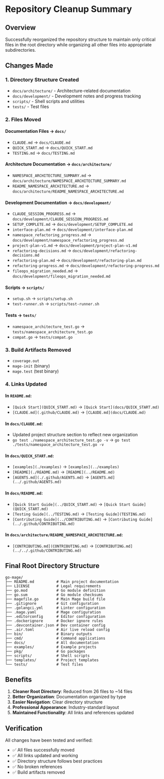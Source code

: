 # Repository Cleanup Summary

## Overview
Successfully reorganized the repository structure to maintain only critical files in the root directory while organizing all other files into appropriate subdirectories.

## Changes Made

### 1. Directory Structure Created
- `docs/architecture/` - Architecture-related documentation
- `docs/development/` - Development notes and progress tracking
- `scripts/` - Shell scripts and utilities
- `tests/` - Test files

### 2. Files Moved

#### Documentation Files → `docs/`
- `CLAUDE.md` → `docs/CLAUDE.md`
- `QUICK_START.md` → `docs/QUICK_START.md`
- `TESTING.md` → `docs/TESTING.md`

#### Architecture Documentation → `docs/architecture/`
- `NAMESPACE_ARCHITECTURE_SUMMARY.md` → `docs/architecture/NAMESPACE_ARCHITECTURE_SUMMARY.md`
- `README_NAMESPACE_ARCHITECTURE.md` → `docs/architecture/README_NAMESPACE_ARCHITECTURE.md`

#### Development Documentation → `docs/development/`
- `CLAUDE_SESSION_PROGRESS.md` → `docs/development/CLAUDE_SESSION_PROGRESS.md`
- `SETUP_COMPLETE.md` → `docs/development/SETUP_COMPLETE.md`
- `interface-plan.md` → `docs/development/interface-plan.md`
- `namespace_refactoring_progress.md` → `docs/development/namespace_refactoring_progress.md`
- `project-plan-v1.md` → `docs/development/project-plan-v1.md`
- `refactoring-decisions.md` → `docs/development/refactoring-decisions.md`
- `refactoring-plan.md` → `docs/development/refactoring-plan.md`
- `refactoring-progress.md` → `docs/development/refactoring-progress.md`
- `fileops_migration_needed.md` → `docs/development/fileops_migration_needed.md`

#### Scripts → `scripts/`
- `setup.sh` → `scripts/setup.sh`
- `test-runner.sh` → `scripts/test-runner.sh`

#### Tests → `tests/`
- `namespace_architecture_test.go` → `tests/namespace_architecture_test.go`
- `compat.go` → `tests/compat.go`

### 3. Build Artifacts Removed
- `coverage.out`
- `mage-init` (binary)
- `mage.test` (test binary)

### 4. Links Updated

#### In `README.md`:
- `[Quick Start](QUICK_START.md)` → `[Quick Start](docs/QUICK_START.md)`
- `[CLAUDE.md](.github/CLAUDE.md)` → `[CLAUDE.md](docs/CLAUDE.md)`

#### In `docs/CLAUDE.md`:
- Updated project structure section to reflect new organization
- `go test ./namespace_architecture_test.go -v` → `go test ./tests/namespace_architecture_test.go -v`

#### In `docs/QUICK_START.md`:
- `[examples](./examples)` → `[examples](../examples)`
- `[README](./README.md)` → `[README](../README.md)`
- `[AGENTS.md](./.github/AGENTS.md)` → `[AGENTS.md](../.github/AGENTS.md)`

#### In `docs/README.md`:
- `[Quick Start Guide](../QUICK_START.md)` → `[Quick Start Guide](QUICK_START.md)`
- `[Testing Guide](../TESTING.md)` → `[Testing Guide](TESTING.md)`
- `[Contributing Guide](../CONTRIBUTING.md)` → `[Contributing Guide](../.github/CONTRIBUTING.md)`

#### In `docs/architecture/README_NAMESPACE_ARCHITECTURE.md`:
- `[CONTRIBUTING.md](CONTRIBUTING.md)` → `[CONTRIBUTING.md](../../.github/CONTRIBUTING.md)`

## Final Root Directory Structure

```
go-mage/
├── README.md          # Main project documentation
├── LICENSE            # Legal requirements
├── go.mod             # Go module definition
├── go.sum             # Go module checksums
├── magefile.go        # Main Mage build file
├── .gitignore         # Git configuration
├── .golangci.yml      # Linter configuration
├── .mage.yaml         # Mage configuration
├── .editorconfig      # Editor configuration
├── .dockerignore      # Docker ignore rules
├── .devcontainer.json # Dev container config
├── .air.toml          # Air live reload config
├── bin/               # Binary outputs
├── cmd/               # Command applications
├── docs/              # All documentation
├── examples/          # Example projects
├── pkg/               # Go packages
├── scripts/           # Shell scripts
├── templates/         # Project templates
└── tests/             # Test files
```

## Benefits

1. **Cleaner Root Directory**: Reduced from 26 files to ~14 files
2. **Better Organization**: Documentation organized by type
3. **Easier Navigation**: Clear directory structure
4. **Professional Appearance**: Industry-standard layout
5. **Maintained Functionality**: All links and references updated

## Verification

All changes have been tested and verified:
- ✅ All files successfully moved
- ✅ All links updated and working
- ✅ Directory structure follows best practices
- ✅ No broken references
- ✅ Build artifacts removed